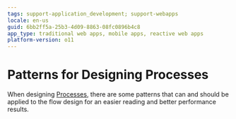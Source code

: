 ```yaml
---
tags: support-application_development; support-webapps
locale: en-us
guid: 6bb2ff5a-25b3-4d09-8863-08fc0896b4c8
app_type: traditional web apps, mobile apps, reactive web apps
platform-version: o11
---
```


# Patterns for Designing Processes

When designing [Processes](../process.md), there are some patterns that can and should be applied to the flow design for an easier reading and better performance results.